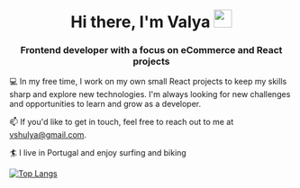 <h1 align="center">Hi there, I'm Valya 
<img src="https://github.com/blackcater/blackcater/raw/main/images/Hi.gif" height="32" width="32"/></h1>
<h3 align="center">Frontend developer with a focus on eCommerce and React projects</h3>

💻 In my free time, I work on my own small React projects to keep my skills sharp and explore new technologies. I'm always looking for new challenges and opportunities to learn and grow as a developer.

📫 If you'd like to get in touch, feel free to reach out to me at vshulya@gmail.com.

:surfer: I live in Portugal and enjoy surfing and biking

[![Top Langs](https://github-readme-stats.vercel.app/api/top-langs/?username=anuraghazra&layout=compact)](https://github.com/vshulya/github-readme-stats)


